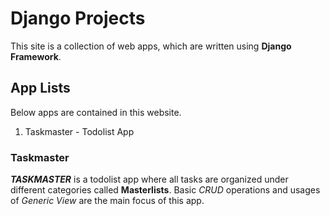# Django Projects

This site is a collection of web apps, which are written using **Django Framework**.

## App Lists
Below apps are contained in this website.
1. Taskmaster - Todolist App

### Taskmaster
***TASKMASTER*** is a todolist app where all tasks are organized under different categories called **Masterlists**. Basic *CRUD* operations and usages of *Generic View* are the main focus of this app.